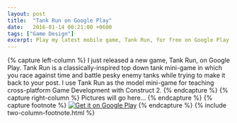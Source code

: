 ```yaml
---
layout: post
title:  "Tank Run on Google Play"
date:   2016-01-14 00:21:00 +0600
tags: ["Game Design"]
excerpt: Play my latest mobile game, Tank Run, for free on Google Play  
---
```

{% capture left-column %}
I just released a new game, Tank Run, on Google Play.  Tank Run is a classically-inspired top down tank mini-game in which you race against time and battle pesky enemy tanks while trying to make it back to your post. I use Tank Run as the model mini-game for teaching cross-platform Game Development with Construct 2.
{% endcapture %}
{% capture right-column %}
Pictures will go here...
{% endcapture %}
{% capture footnote %}
<a href="https://play.google.com/store/apps/details?id=com.colestock.games.tankrun&utm_source=global_co&utm_medium=prtnr&utm_content=Mar2515&utm_campaign=PartBadge&pcampaignid=MKT-Other-global-all-co-prtnr-py-PartBadge-Mar2515-1"><img alt="Get it on Google Play" src="https://play.google.com/intl/en_us/badges/images/generic/en-play-badge-border.png" /></a>
{% endcapture %}
{% include two-column-footnote.html %}